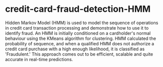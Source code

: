 # credit-card-fraud-detection-HMM
Hidden Markov Model (HMM) is used to model the sequence of operations in credit card transaction processing and demonstrate how to use it to identify fraud. An HMM is initially conditioned on a cardholder's normal behaviour using the KMeans algorithm for clustering. HMM calculated the probability of sequence, and when a qualified HMM does not authorize a credit card purchase with a high enough likelihood, it is classified as 'Fraudulent.' This approach comes out to be efficient, scalable and quite accurate in real-time predictions.
